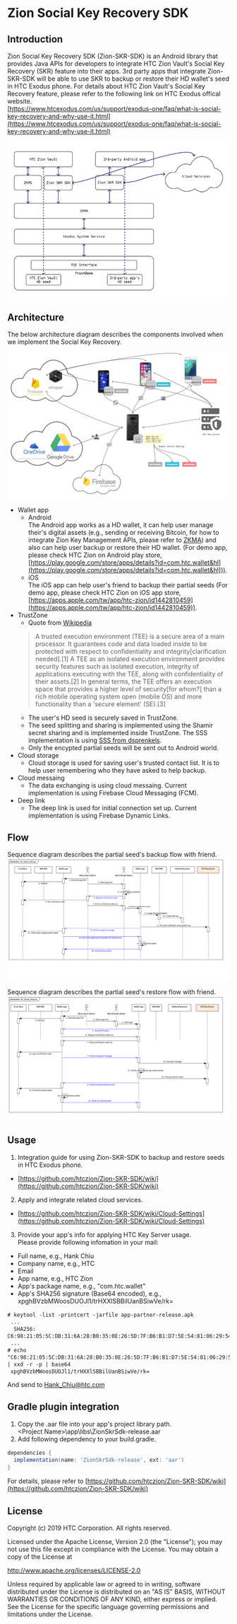 # Zion Social Key Recovery SDK



## Introduction

Zion Social Key Recovery SDK (Zion-SKR-SDK) is an Android library that provides Java APIs for developers to integrate HTC Zion Vault's Social Key Recovery (SKR) feature into their apps. 3rd party apps that integrate Zion-SKR-SDK will be able to use SKR to backup or restore their HD wallet's seed in HTC Exodus phone. For details about HTC Zion Vault's Social Key Recovery feature, please refer to the following link on HTC Exodus offical website.  
[https://www.htcexodus.com/us/support/exodus-one/faq/what-is-social-key-recovery-and-why-use-it.html](https://www.htcexodus.com/us/support/exodus-one/faq/what-is-social-key-recovery-and-why-use-it.html)

![SDK](media/sdk.png "SDK")


## Architecture

The below architecture diagram describes the components involved when we implement the Social Key Recovery.

![Architecture](media/architecture.png "Architecture")

* Wallet app
  * Android  
 The Android app works as a HD wallet, it can help user manage their's digital assets (e.g., sending or receiving Bitcoin, for how to integrate Zion Key Management APIs, please refer to [ZKMA](https://github.com/htczion/ZKMA)) and also can help user backup or restore their HD wallet. (For demo app, please check HTC Zion on Android play store, [https://play.google.com/store/apps/details?id=com.htc.wallet&hl](https://play.google.com/store/apps/details?id=com.htc.wallet&hl])).
  * iOS  
 The iOS app can help user's friend to backup their partial seeds (For demo app, please check HTC Zion on iOS app store, [https://apps.apple.com/tw/app/htc-zion/id1442810459](https://apps.apple.com/tw/app/htc-zion/id1442810459)).
* TrustZone  
  * Quote from [Wikipedia](https://en.wikipedia.org/wiki/Trusted_execution_environment)
  > A trusted execution environment (TEE) is a secure area of a main processor. It guarantees code and data loaded inside to be protected with respect to confidentiality and integrity[clarification needed].[1] A TEE as an isolated execution environment provides security features such as isolated execution, integrity of applications executing with the TEE, along with confidentiality of their assets.[2] In general terms, the TEE offers an execution space that provides a higher level of security[for whom?] than a rich mobile operating system open (mobile OS) and more functionality than a 'secure element' (SE).[3]  
  * The user's HD seed is securely saved in TrustZone.  
  * The seed splitting and sharing is implemented using the Shamir secret sharing and is implemented inside TrustZone. The SSS implementation is using [SSS from dsprenkels](https://github.com/dsprenkels/sss).  
  * Only the encypted partial seeds will be sent out to Android world.
* Cloud storage  
  * Cloud storage is used for saving user's trusted contact list. It is to help user remembering who they have asked to help backup.
* Cloud messaing  
  * The data exchanging is using cloud messaing. Current implementation is using Firebase Cloud Messaging (FCM).
* Deep link  
  * The deep link is used for initial connection set up. Current implementation is using Firebase Dynamic Links.


## Flow

Sequence diagram describes the partial seed's backup flow with friend.  
![Backup](media/skr_seeds_backup.png "Backup")

Sequence diagram describes the partial seed's restore flow with friend.  
![Restore](media/skr_seeds_restore.png "Restore")


## Usage

1. Integration guide for using Zion-SKR-SDK to backup and restore seeds in HTC Exodus phone.
  * [https://github.com/htczion/Zion-SKR-SDK/wiki](https://github.com/htczion/Zion-SKR-SDK/wiki)
2. Apply and integrate related cloud services.
  * [https://github.com/htczion/Zion-SKR-SDK/wiki/Cloud-Settings](https://github.com/htczion/Zion-SKR-SDK/wiki/Cloud-Settings)
3. Provide your app's info for applying HTC Key Server usage.  
 Please provide following infomation in your mail:
  * Full name, e.g., Hank Chiu
  * Company name, e.g., HTC
  * Email
  * App name, e.g., HTC Zion
  * App's package name, e.g., "com.htc.wallet"
  * App's SHA256 signature (Base64 encoded), e.g., xpghBVzbMWoosDUOJl1/trHXXlSBBilUanBSiwVe/rk=
 ```
 # keytool -list -printcert -jarfile app-partner-release.apk  
  ...
   SHA256: C6:98:21:05:5C:DB:31:6A:28:B0:35:0E:26:5D:7F:B6:B1:D7:5E:54:81:06:29:54:6A:70:52:8B:05:5E:FE:B9
  ...
 # echo "C6:98:21:05:5C:DB:31:6A:28:B0:35:0E:26:5D:7F:B6:B1:D7:5E:54:81:06:29:54:6A:70:52:8B:05:5E:FE:B9" | xxd -r -p | base64  
  xpghBVzbMWoosDUOJl1/trHXXlSBBilUanBSiwVe/rk=
 ```   
  And send to [Hank_Chiu@htc.com](mailto:hank_chiu@htc.com)


## Gradle plugin integration

1. Copy the .aar file into your app's project library path.  
    \<Project Name\>\app\libs\ZionSkrSdk-release.aar  
2. Add following dependency to your build.gradle.  

```gradle
dependencies {
  implementation(name: 'ZionSkrSdk-release', ext: 'aar')     
}
```

For details, please refer to [https://github.com/htczion/Zion-SKR-SDK/wiki](https://github.com/htczion/Zion-SKR-SDK/wiki)


## License

Copyright (c) 2019 HTC Corporation. All rights reserved.

Licensed under the Apache License, Version 2.0 (the "License");
you may not use this file except in compliance with the License.
You may obtain a copy of the License at

http://www.apache.org/licenses/LICENSE-2.0

Unless required by applicable law or agreed to in writing, software
distributed under the License is distributed on an "AS IS" BASIS,
WITHOUT WARRANTIES OR CONDITIONS OF ANY KIND, either express or implied.
See the License for the specific language governing permissions and
limitations under the License.
